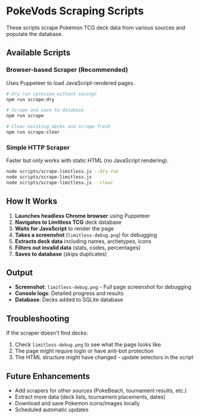 # PokeVods Scraping Scripts

These scripts scrape Pokemon TCG deck data from various sources and populate the database.

## Available Scripts

### Browser-based Scraper (Recommended)
Uses Puppeteer to load JavaScript-rendered pages.

```bash
# Dry run (preview without saving)
npm run scrape:dry

# Scrape and save to database
npm run scrape

# Clear existing decks and scrape fresh
npm run scrape:clear
```

### Simple HTTP Scraper
Faster but only works with static HTML (no JavaScript rendering).

```bash
node scripts/scrape-limitless.js --dry-run
node scripts/scrape-limitless.js
node scripts/scrape-limitless.js --clear
```

## How It Works

1. **Launches headless Chrome browser** using Puppeteer
2. **Navigates to Limitless TCG** deck database
3. **Waits for JavaScript** to render the page
4. **Takes a screenshot** (`limitless-debug.png`) for debugging
5. **Extracts deck data** including names, archetypes, icons
6. **Filters out invalid data** (stats, codes, percentages)
7. **Saves to database** (skips duplicates)

## Output

- **Screenshot**: `limitless-debug.png` - Full page screenshot for debugging
- **Console logs**: Detailed progress and results
- **Database**: Decks added to SQLite database

## Troubleshooting

If the scraper doesn't find decks:
1. Check `limitless-debug.png` to see what the page looks like
2. The page might require login or have anti-bot protection
3. The HTML structure might have changed - update selectors in the script

## Future Enhancements

- Add scrapers for other sources (PokeBeach, tournament results, etc.)
- Extract more data (deck lists, tournament placements, dates)
- Download and save Pokemon icons/images locally
- Scheduled automatic updates

